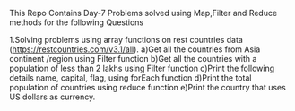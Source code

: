 This Repo Contains Day-7 Problems solved using Map,Filter and Reduce methods for the following Questions

1.Solving problems using array functions on rest countries data (https://restcountries.com/v3.1/all).
    a)Get all the countries from Asia continent /region using Filter function
    b)Get all the countries with a population of less than 2 lakhs using Filter function
    c)Print the following details name, capital, flag, using forEach function
    d)Print the total population of countries using reduce function
    e)Print the country that uses US dollars as currency.
